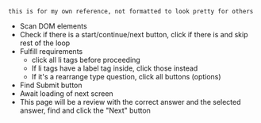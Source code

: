 `this is for my own reference, not formatted to look pretty for others`

-   Scan DOM elements
-   Check if there is a start/continue/next button, click if there is and skip rest of the loop
-   Fulfill requirements
    -   click all li tags before proceeding
    -   If li tags have a label tag inside, click those instead
    -   If it's a rearrange type question, click all buttons (options)
-   Find Submit button
-   Await loading of next screen
-   This page will be a review with the correct answer and the selected answer, find and click the "Next" button
